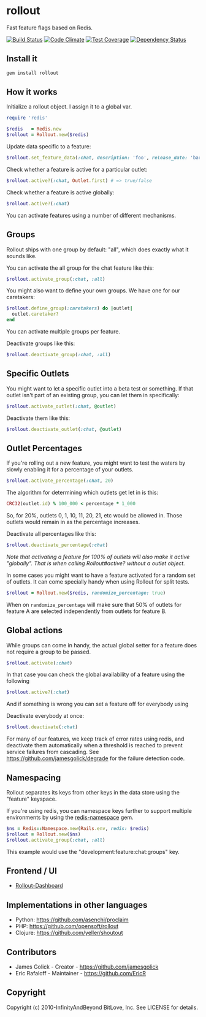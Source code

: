 # rollout

Fast feature flags based on Redis.

[![Build Status](https://travis-ci.org/fetlife/rollout.svg?branch=master)](https://travis-ci.org/fetlife/rollout)
[![Code Climate](https://codeclimate.com/github/FetLife/rollout/badges/gpa.svg)](https://codeclimate.com/github/fetlife/rollout)
[![Test Coverage](https://codeclimate.com/github/FetLife/rollout/badges/coverage.svg)](https://codeclimate.com/github/fetlife/rollout/coverage)
[![Dependency Status](https://gemnasium.com/FetLife/rollout.svg)](https://gemnasium.com/fetlife/rollout)

## Install it

```bash
gem install rollout
```

## How it works

Initialize a rollout object. I assign it to a global var.

```ruby
require 'redis'

$redis   = Redis.new
$rollout = Rollout.new($redis)
```

Update data specific to a feature:

```ruby
$rollout.set_feature_data(:chat, description: 'foo', release_date: 'bar', whatever: 'baz')
```

Check whether a feature is active for a particular outlet:

```ruby
$rollout.active?(:chat, Outlet.first) # => true/false
```

Check whether a feature is active globally:

```ruby
$rollout.active?(:chat)
```

You can activate features using a number of different mechanisms.

## Groups

Rollout ships with one group by default: "all", which does exactly what it
sounds like.

You can activate the all group for the chat feature like this:

```ruby
$rollout.activate_group(:chat, :all)
```

You might also want to define your own groups. We have one for our caretakers:

```ruby
$rollout.define_group(:caretakers) do |outlet|
  outlet.caretaker?
end
```

You can activate multiple groups per feature.

Deactivate groups like this:

```ruby
$rollout.deactivate_group(:chat, :all)
```

## Specific Outlets

You might want to let a specific outlet into a beta test or something. If that
outlet isn't part of an existing group, you can let them in specifically:

```ruby
$rollout.activate_outlet(:chat, @outlet)
```

Deactivate them like this:

```ruby
$rollout.deactivate_outlet(:chat, @outlet)
```

## Outlet Percentages

If you're rolling out a new feature, you might want to test the waters by
slowly enabling it for a percentage of your outlets.

```ruby
$rollout.activate_percentage(:chat, 20)
```

The algorithm for determining which outlets get let in is this:

```ruby
CRC32(outlet.id) % 100_000 < percentage * 1_000
```

So, for 20%, outlets 0, 1, 10, 11, 20, 21, etc would be allowed in. Those outlets
would remain in as the percentage increases.

Deactivate all percentages like this:

```ruby
$rollout.deactivate_percentage(:chat)
```

_Note that activating a feature for 100% of outlets will also make it active
"globally". That is when calling Rollout#active? without a outlet object._

In some cases you might want to have a feature activated for a random set of
outlets. It can come specially handy when using Rollout for split tests.

```ruby
$rollout = Rollout.new($redis, randomize_percentage: true)
```

When on `randomize_percentage` will make sure that 50% of outlets for feature A
are selected independently from outlets for feature B.

## Global actions

While groups can come in handy, the actual global setter for a feature does not require a group to be passed.

```ruby
$rollout.activate(:chat)
```

In that case you can check the global availability of a feature using the following

```ruby
$rollout.active?(:chat)
```

And if something is wrong you can set a feature off for everybody using

Deactivate everybody at once:

```ruby
$rollout.deactivate(:chat)
```

For many of our features, we keep track of error rates using redis, and
deactivate them automatically when a threshold is reached to prevent service
failures from cascading. See https://github.com/jamesgolick/degrade for the
failure detection code.

## Namespacing

Rollout separates its keys from other keys in the data store using the
"feature" keyspace.

If you're using redis, you can namespace keys further to support multiple
environments by using the
[redis-namespace](https://github.com/resque/redis-namespace) gem.

```ruby
$ns = Redis::Namespace.new(Rails.env, redis: $redis)
$rollout = Rollout.new($ns)
$rollout.activate_group(:chat, :all)
```

This example would use the "development:feature:chat:groups" key.

## Frontend / UI

* [Rollout-Dashboard](https://github.com/fiverr/rollout_dashboard/)

## Implementations in other languages

*   Python: https://github.com/asenchi/proclaim
*   PHP: https://github.com/opensoft/rollout
*   Clojure: https://github.com/yeller/shoutout


## Contributors

*   James Golick - Creator - https://github.com/jamesgolick
*   Eric Rafaloff - Maintainer - https://github.com/EricR


## Copyright

Copyright (c) 2010-InfinityAndBeyond BitLove, Inc. See LICENSE for details.
